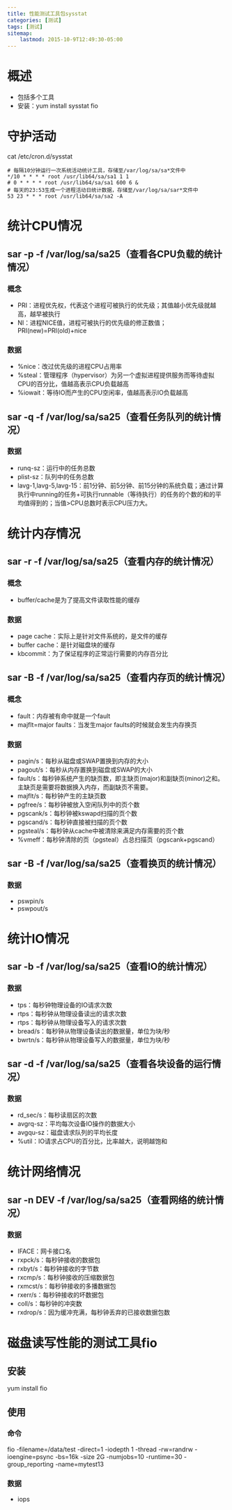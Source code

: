 ```yaml
---
title: 性能测试工具包sysstat
categories: [测试]
tags: [测试]
sitemap:
    lastmod: 2015-10-9T12:49:30-05:00
---
```




概述
========================================================================================

* 包括多个工具
* 安装：yum install sysstat fio






守护活动
========================================================================================

cat /etc/cron.d/sysstat

```
# 每隔10分钟运行一次系统活动统计工具，存储至/var/log/sa/sa*文件中
*/10 * * * * root /usr/lib64/sa/sa1 1 1
# 0 * * * * root /usr/lib64/sa/sa1 600 6 &
# 每天的23:53生成一个进程活动日统计数据，存储至/var/log/sa/sar*文件中
53 23 * * * root /usr/lib64/sa/sa2 -A
```






统计CPU情况
========================================================================================

sar -p -f /var/log/sa/sa25（查看各CPU负载的统计情况）
-----------------------------------------------------------

### 概念

* PRI：进程优先权，代表这个进程可被执行的优先级；其值越小优先级就越高，越早被执行
* NI：进程NICE值，进程可被执行的优先级的修正数值；PRI(new)=PRI(old)+nice


### 数据

* %nice：改过优先级的进程CPU占用率
* %steal：管理程序（hypervisor）为另一个虚拟进程提供服务而等待虚拟CPU的百分比，值越高表示CPU负载越高
* %iowait：等待IO而产生的CPU空闲率，值越高表示IO负载越高



sar -q -f /var/log/sa/sa25（查看任务队列的统计情况）
-----------------------------------------------------------

### 数据

* runq-sz：运行中的任务总数
* plist-sz：队列中的任务总数
* lavg-1,lavg-5,lavg-15：前1分钟、前5分钟、前15分钟的系统负载；通过计算执行中running的任务+可执行runnable（等待执行）的任务的个数的和的平均值得到的；当值>CPU总数时表示CPU压力大。







统计内存情况
========================================================================================

sar -r -f /var/log/sa/sa25（查看内存的统计情况）
-----------------------------------------------------------

### 概念

* buffer/cache是为了提高文件读取性能的缓存


### 数据

* page cache：实际上是针对文件系统的，是文件的缓存
* buffer cache：是针对磁盘块的缓存
* kbcommit：为了保证程序的正常运行需要的内存百分比



sar -B -f /var/log/sa/sa25（查看内存页的统计情况）
-----------------------------------------------------------

### 概念

* fault：内存被有命中就是一个fault
* majflt=major faults：当发生major faults的时候就会发生内存换页


### 数据

* pagin/s：每秒从磁盘或SWAP置换到内存的大小
* pagout/s：每秒从内存置换到磁盘或SWAP的大小
* fault/s：每秒钟系统产生的缺页数，即主缺页(major)和副缺页(minor)之和。主缺页是需要将数据换入内存，而副缺页不需要。
* majflt/s：每秒钟产生的主缺页数
* pgfree/s：每秒钟被放入空闲队列中的页个数
* pgscank/s：每秒钟被kswapd扫描的页个数
* pgscand/s：每秒钟直接被扫描的页个数
* pgsteal/s：每秒钟从cache中被清除来满足内存需要的页个数
* %vmeff：每秒钟清除的页（pgsteal）占总扫描页（pgscank+pgscand）



sar -B -f /var/log/sa/sa25（查看换页的统计情况）
-----------------------------------------------------------

### 数据

* pswpin/s
* pswpout/s







统计IO情况
========================================================================================

sar -b -f /var/log/sa/sa25（查看IO的统计情况）
-----------------------------------------------------------

### 数据

* tps：每秒钟物理设备的IO请求次数
* rtps：每秒钟从物理设备读出的请求次数
* rtps：每秒钟从物理设备写入的请求次数
* bread/s：每秒钟从物理设备读出的数据量，单位为块/秒
* bwrtn/s：每秒钟从物理设备写入的数据量，单位为块/秒



sar -d -f /var/log/sa/sa25（查看各块设备的运行情况）
-----------------------------------------------------------

### 数据

* rd_sec/s：每秒读扇区的次数
* avgrq-sz：平均每次设备IO操作的数据大小
* avgqu-sz：磁盘请求队列的平均长度
* %util：IO请求占CPU的百分比，比率越大，说明越饱和








统计网络情况
========================================================================================

sar -n DEV -f /var/log/sa/sa25（查看网络的统计情况）
-----------------------------------------------------------

### 数据

* IFACE：网卡接口名
* rxpck/s：每秒钟接收的数据包
* rxbyt/s：每秒钟接收的字节数
* rxcmp/s：每秒钟接收的压缩数据包
* rxmcst/s：每秒钟接收的多播数据包
* rxerr/s：每秒钟接收的坏数据包
* coll/s：每秒钟的冲突数
* rxdrop/s：因为缓冲充满，每秒钟丢弃的已接收数据包数







磁盘读写性能的测试工具fio
========================================================================================

安装
-----------------------------------------------------------

yum install fio



使用
-----------------------------------------------------------

### 命令

fio -filename=/data/test -direct=1 -iodepth 1 -thread -rw=randrw -ioengine=psync -bs=16k -size 2G -numjobs=10 -runtime=30 -group_reporting -name=mytest13


### 数据

* iops

